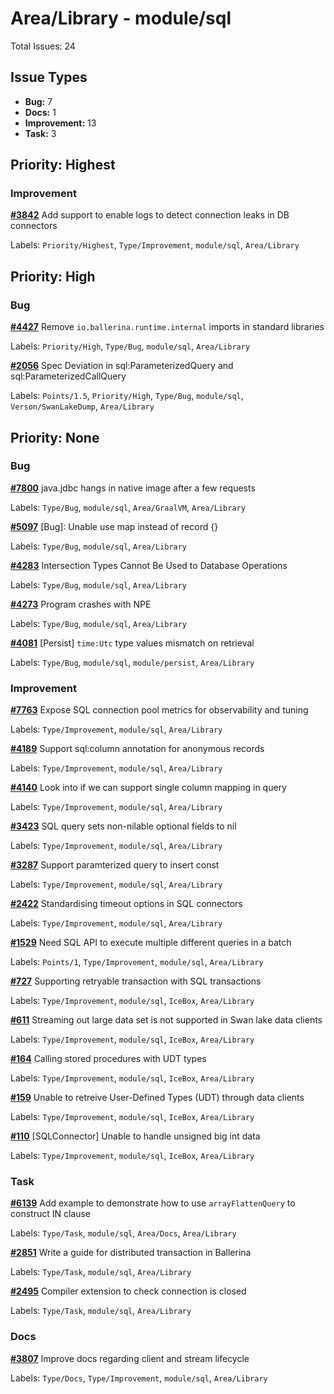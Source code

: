 # Area/Library - module/sql

Total Issues: 24

## Issue Types

- **Bug:** 7
- **Docs:** 1
- **Improvement:** 13
- **Task:** 3

## Priority: Highest

### Improvement

**[#3842](https://github.com/ballerina-platform/ballerina-library/issues/3842)** Add support to enable logs to detect connection leaks in DB connectors

Labels: `Priority/Highest`, `Type/Improvement`, `module/sql`, `Area/Library`

## Priority: High

### Bug

**[#4427](https://github.com/ballerina-platform/ballerina-library/issues/4427)** Remove `io.ballerina.runtime.internal` imports in standard libraries

Labels: `Priority/High`, `Type/Bug`, `module/sql`, `Area/Library`

**[#2056](https://github.com/ballerina-platform/ballerina-library/issues/2056)** Spec Deviation in sql:ParameterizedQuery and sql:ParameterizedCallQuery

Labels: `Points/1.5`, `Priority/High`, `Type/Bug`, `module/sql`, `Verson/SwanLakeDump`, `Area/Library`

## Priority: None

### Bug

**[#7800](https://github.com/ballerina-platform/ballerina-library/issues/7800)** java.jdbc hangs in native image after a few requests

Labels: `Type/Bug`, `module/sql`, `Area/GraalVM`, `Area/Library`

**[#5097](https://github.com/ballerina-platform/ballerina-library/issues/5097)** [Bug]: Unable use map<anydata> instead of record {} 

Labels: `Type/Bug`, `module/sql`, `Area/Library`

**[#4283](https://github.com/ballerina-platform/ballerina-library/issues/4283)** Intersection Types Cannot Be Used to Database Operations

Labels: `Type/Bug`, `module/sql`, `Area/Library`

**[#4273](https://github.com/ballerina-platform/ballerina-library/issues/4273)** Program crashes with NPE

Labels: `Type/Bug`, `module/sql`, `Area/Library`

**[#4081](https://github.com/ballerina-platform/ballerina-library/issues/4081)** [Persist] `time:Utc` type values mismatch on retrieval

Labels: `Type/Bug`, `module/sql`, `module/persist`, `Area/Library`

### Improvement

**[#7763](https://github.com/ballerina-platform/ballerina-library/issues/7763)** Expose SQL connection pool metrics for observability and tuning

Labels: `Type/Improvement`, `module/sql`, `Area/Library`

**[#4189](https://github.com/ballerina-platform/ballerina-library/issues/4189)** Support sql:column annotation for anonymous records

Labels: `Type/Improvement`, `module/sql`, `Area/Library`

**[#4140](https://github.com/ballerina-platform/ballerina-library/issues/4140)** Look into if we can support single column mapping in query

Labels: `Type/Improvement`, `module/sql`, `Area/Library`

**[#3423](https://github.com/ballerina-platform/ballerina-library/issues/3423)** SQL query sets non-nilable optional fields to nil

Labels: `Type/Improvement`, `module/sql`, `Area/Library`

**[#3287](https://github.com/ballerina-platform/ballerina-library/issues/3287)** Support paramterized query to insert const

Labels: `Type/Improvement`, `module/sql`, `Area/Library`

**[#2422](https://github.com/ballerina-platform/ballerina-library/issues/2422)** Standardising timeout options in SQL connectors

Labels: `Type/Improvement`, `module/sql`, `Area/Library`

**[#1529](https://github.com/ballerina-platform/ballerina-library/issues/1529)** Need SQL API to execute multiple different queries in a batch

Labels: `Points/1`, `Type/Improvement`, `module/sql`, `Area/Library`

**[#727](https://github.com/ballerina-platform/ballerina-library/issues/727)** Supporting retryable transaction with SQL transactions

Labels: `Type/Improvement`, `module/sql`, `IceBox`, `Area/Library`

**[#611](https://github.com/ballerina-platform/ballerina-library/issues/611)** Streaming out large data set is not supported in Swan lake data clients

Labels: `Type/Improvement`, `module/sql`, `IceBox`, `Area/Library`

**[#164](https://github.com/ballerina-platform/ballerina-library/issues/164)** Calling stored procedures with UDT types

Labels: `Type/Improvement`, `module/sql`, `IceBox`, `Area/Library`

**[#159](https://github.com/ballerina-platform/ballerina-library/issues/159)** Unable to retreive User-Defined Types (UDT) through data clients

Labels: `Type/Improvement`, `module/sql`, `IceBox`, `Area/Library`

**[#110](https://github.com/ballerina-platform/ballerina-library/issues/110)** [SQLConnector] Unable to handle unsigned big int data

Labels: `Type/Improvement`, `module/sql`, `IceBox`, `Area/Library`

### Task

**[#6139](https://github.com/ballerina-platform/ballerina-library/issues/6139)** Add example to demonstrate how to use `arrayFlattenQuery` to construct IN clause

Labels: `Type/Task`, `module/sql`, `Area/Docs`, `Area/Library`

**[#2851](https://github.com/ballerina-platform/ballerina-library/issues/2851)** Write a guide for distributed transaction in Ballerina

Labels: `Type/Task`, `module/sql`, `Area/Library`

**[#2495](https://github.com/ballerina-platform/ballerina-library/issues/2495)** Compiler extension to check connection is closed

Labels: `Type/Task`, `module/sql`, `Area/Library`

### Docs

**[#3807](https://github.com/ballerina-platform/ballerina-library/issues/3807)** Improve docs regarding client and stream lifecycle

Labels: `Type/Docs`, `Type/Improvement`, `module/sql`, `Area/Library`

